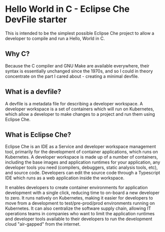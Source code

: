 # Hello World in C - Eclipse Che DevFile starter

This is intended to be the simplest possible Eclipse Che project to allow a developer to compile
and run a Hello, World in C.

## Why C?

Because the C compiler and GNU Make are available everywhere, their syntax is essentially
unchanged since the 1970s, and so I could in theory concentrate on the part I cared about -
creating a minimal devfile.

## What is a devfile?

A devfile is a metadata file for describing a developer workspace. A developer workspace is
a set of containers which will run on Kubernetes, which allow a developer to make changes to
a project and run them using Eclipse Che.

## What is Eclipse Che?

Eclipse Che is an IDE as a Service and developer workspace management tool, primarily for
the development of container applications, which runs on Kubernetes. A developer workspace
is made up of a number of containers, including the base images and application runtimes for
your application, any developer tools you need (compilers, debuggers, static analysis tools,
etc), and source code. Developers can edit the source code through a Typescript IDE which
runs as a web application inside the workspace.

It enables developers to create container environments for application development with a
single click, reducing time to on-board a new developer to zero. It runs natively on
Kubernetes, making it easier for developers to move from a development to
test/pre-prod/prod environments running on Kubernetes. It can also centralize the software
supply chain, allowing IT operations teams in companies who want to limit the application
runtimes and developer tools available to their developers to run the development cloud
"air-gapped" from the internet.
